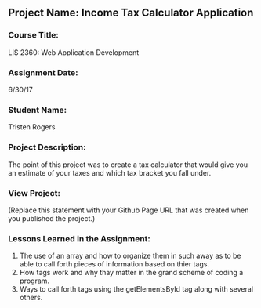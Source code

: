 ## Project Name:  Income Tax Calculator Application

### Course Title:
LIS 2360:  Web Application Development

### Assignment Date:  
6/30/17

### Student Name:  
Tristen Rogers

### Project Description:
The point of this project was to create a tax calculator that would give you an estimate of your taxes and which tax bracket you fall under.

### View Project:
(Replace this statement with your Github Page URL that was created when you 
 published the project.)

### Lessons Learned in the Assignment:
1. The use of an array and how to organize them in such away as to be able to call forth pieces of information based on thier tags.
2. How tags work and why thay matter in the grand scheme of coding a program.
3. Ways to call forth tags using the getElementsById tag along with several others.

